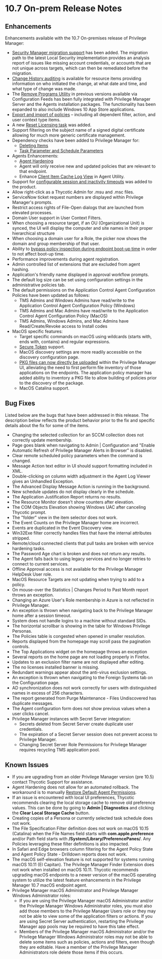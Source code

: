 [title]: # (10.7 On-prem)
[tags]: # (on-premises)
[priority]: # (30097)
# 10.7 On-prem Release Notes

## Enhancements

Enhancements available with the 10.7 On-premises release of Privilege Manager:

* [Security Manager migration support](../local-security/migrate-lss-policies.md) has been added. The migration path to the latest Local Security implementation provides an analysis report of issues like missing account credentials, or accounts that are not unique across targets, which can then be remediated before the migration.
* [Change History auditing](../ui/config/history/index.md) is available for resource items providing information on who initiated the change, at what date and time, and what type of change was made.
* The [Remove Programs Utility](../how-to/maintenance/remove-programs-utility.md) in previous versions available via Configuration Feeds has been fully integrated with Privilege Manager Server and the Agents installation packages. The functionality has been expanded to also include Windows 10 App Store applications.
* [Export and import of policies](../how-to/maintenance/export-import.md) – including all dependent filter, action, and user context type items.
* A new [Reset Licensing task](../tasks/reset-license.md) was added.
* Support filtering on the subject name of a signed digital certificate allowing for much more generic certificate management.
* Dependency checks have been added to Privilege Manager for:
  * [Deleting Items](../app-control/operations/delete.md)
  * [Task Parameter and Schedule Parameters](../tasks/scheduled/index.md\#task_parameter_conflicts)
* Agents Enhancements:
  * [Agent Hardening](../agents/win/pre-10.7.1-agent-hardening.md)
  * Agent will only receive new and updated policies that are relevant to that endpoint.
  * Enhance [Client Item Cache Log View](../troubleshooting/endpoint/endpoint-issues.md\#view_cache_button) in Agent Utility.
* Support for [configurable session and inactivity timeouts](../ui/config/advanced/adv-pm-general.md\#general_system_settings) was added to the product.
* Allow right-click as a Thycotic Admin for .msu and .msc files.
* ServiceNow ticket request numbers are displayed within Privilege Manager's prompts.
* Restrict access rights of File-Open dialogs that are launched from elevated processes.
* Domain User support in User Context Filters.
* When choosing a resource target, if an OU (Organizational Unit) is synced, the UI will display the computer and site names in their proper hierarchical structure
* When choosing a domain user for a Role, the picker now shows the domain and group membership of that user.
* Ability to [bypass policy inspection during endpoint boot-up time](../troubleshooting/performance/boot-up.md) in order to not affect boot-up time.
* Performance improvements during agent registration.
* Admin controlled list of extensions that are excluded from agent hashing.
* Application's friendly name displayed in approval workflow prompts.
* The default log size can be set using configuration settings in the administrative policies tab.
* The default permissions on the Application Control Agent Configuration Policies have been updated as follows:
  * TMS Admins and Windows Admins have read/write to the Application Control Agent Configuration Policy (Windows)
  * TMS Admins and Mac Admins have read/write to the Application Control Agent Configuration Policy (MacOS)
  * TMS Admins, Windows Admins, and Mac Admins have Read/Create/Revoke access to Install codes
* MacOS specific features:
  * Target specific commands on macOS using wildcards (starts with, ends with, contains) and regular expressions.
  * [Secure Token](../local-security/secure-token.md) support.
  * MacOS discovery settings are more readily accessible on the discovery configuration page.
  * [PKG files can now directly be uploaded](../app-control/policies/examples/mac/inventory-pkg.md) within the Privilege Manager UI, alleviating the need to first perform file inventory of those applications on the endpoints. The application policy manager has added ability to inventory a PKG file to allow building of policies prior to     the discovery of the package.
  * MacOS Catalina support.

## Bug Fixes

Listed below are the bugs that have been addressed in this release. The description below reflects the product behavior prior to the fix and specific details about the fix for some of the items.

* Changing the selected collection for an SCCM collection does not correctly update membership.
* Page goes blank when navigating to Admin | Configuration and "Enable Automatic Refresh of Privilege Manager Alerts in Browser" is disabled.
* Clear remote scheduled policy parameters when the command is changed.
* Message Action text editor in UI should support formatting included in XML.
* Double-clicking on column width adjustment in the Agent Log Viewer gives an Unhandled Exception.
* The Advanced Display Message Action is running in the background.
* New schedule updates do not display clearly in the schedule.
* The Application Justification Report returns no results.
* The Resource Monitor doesn't show counters after elevation.
* The COM Objects Elevation showing Windows UAC after canceling Thycotic prompt.
* The "folder" view in the item selector does not work.
* The Event Counts on the Privilege Manager home are incorrect.
* Events are duplicated in the Event Discovery view.
* Win32Exe filter correctly handles files that have the internal attributes stripped.
* Remote/cloud connected clients that pull tasks are broken with service hardening tasks.
* The Password Age chart is broken and does not return any results.
* The Agent falls back to using legacy services and no longer retries to connect to current services.
* Offline Approval access is not available for the Privilege Manager HelpDesk User role.
* MacOS Resource Targets are not updating when trying to add to a policy.
* On mouse-over the Statistics | Changes Period to Past Month report throws an exception.
* Changing an Azure User's Role membership in Azure is not reflected in Privilege Manager.
* An exception is thrown when navigating back to the Privilege Manager home after a session timeout.
* System does not handle logins to a machine without standard SIDs.
* The horizontal scrollbar is showing in the table for Windows Privilege Personas.
* The Policies table is congested when opened in smaller resolution.
* Reports displayed from the homepage may scroll pass the pagination controls.
* The Top Applications widget on the homepage throws an exception
* Several reports on the home page are not loading properly in Firefox.
* Updates to an exclusion filter name are not displayed after editing.
* The no licenses installed banner is missing.
* Redundant warnings appear about the anti-virus exclusion settings.
* An exception is thrown when navigating to the Foreign Systems tab on the Configuration page.
* AD synchronization does not work correctly for users with distinguished names in excess of 256 characters.
* The report generated from Purge Maintenance - Files Undiscovered has duplicate messages.
* The Agent configuration form does not show previous values when a user clicks cancel.
* Privilege Manager instances with Secret Server integration:
  * Secrets deleted from Secret Server create duplicate user credentials.
  * The expiration of a Secret Server session does not prevent access to Privilege Manager.
  * Changing Secret Server Role Permissions for Privilege Manager requires recycling TMS application pool.

## Known Issues

* If you are upgrading from an older Privilege Manager version (pre 10.5) contact Thycotic Support for assistance.
* Agent Hardening does not allow for an automated rollback. The workaround is to manually [Restore Default Agent Permissions](../install/agents/agent-hardening-rollback.md).
* If an issue is encountered with local UI preferences, Thycotic recommends clearing the local storage cache to remove old preference values. This can be done by going to __Admin | Diagnostics__ and clicking the __Clear Local Storage Cache__ button.
* Creating copies of a Persona or currently selected task schedule does not work.
* The File Specification Filter definition does not work on macOS 10.15 (Catalina) when the File Names field starts with __com.apple.preference__ and/or Path field starts with __/System/Library/PreferencePanes/__. Any Policies leveraging these filter definitions is also impacted.
* In Safari and Edge browsers column filtering for the Agent Policy State and Agent Policy State - Drilldown reports does not work.
* The macOS self-elevation feature is not supported for systems running macOS 10.11 (El Capitan). The Privilege Manager Finder Extension does not work when installed on macOS 10.11. Thycotic recommends upgrading macOS endpoints to a newer version of the macOS operating system to utilize the latest feature enhancements in the Privilege Manager 10.7 macOS endpoint agent.
* Privilege Manager macOS Administrator and Privilege Manager Windows Administrator roles:
  * If you are using the Privilege Manager macOS Administrator and/or the Privilege Manager Windows Administrator roles, you must also add those members to the Privilege Manager Users role or they may not be able to view some of the application filters or actions. If you are using Secret Server authentication, restarting the Privilege Manager app pools may be required to have this take effect.
  * Members of the Privilege Manager macOS Administrator and/or the Privilege Manager Windows Administrator roles may not be able to delete some items such as policies, actions and filters, even though they are editable. Have a member of the Privilege Manager Administrators role delete those items if this occurs.
